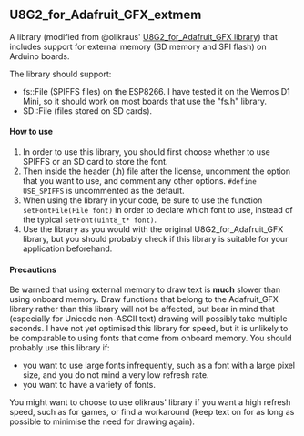 ## U8G2_for_Adafruit_GFX_extmem
A library (modified from @olikraus' [U8G2_for_Adafruit_GFX library](https://github.com/olikraus/U8g2_for_Adafruit_GFX)) that includes support for external memory (SD memory and SPI flash) on Arduino boards.

The library should support:
* fs::File (SPIFFS files) on the ESP8266. I have tested it on the Wemos D1 Mini, so it should work on most boards that use the "fs.h" library.
* SD::File (files stored on SD cards).

#### How to use
1. In order to use this library, you should first choose whether to use SPIFFS or an SD card to store the font.
2. Then inside the header (.h) file after the license, uncomment the option that you want to use, and comment any other options. `#define USE_SPIFFS` is uncommented as the default.
4. When using the library in your code, be sure to use the function `setFontFile(File font)` in order to declare which font to use, instead of the typical `setFont(uint8_t* font)`.
5. Use the library as you would with the original U8G2_for_Adafruit_GFX library, but you should probably check if this library is suitable for your application beforehand.

#### Precautions
Be warned that using external memory to draw text is __much__ slower than using onboard memory. Draw functions that belong to the Adafruit_GFX library rather than this library will not be affected, but bear in mind that (especially for Unicode non-ASCII text) drawing will possibly take multiple seconds. I have not yet optimised this library for speed, but it is unlikely to be comparable to using fonts that come from onboard memory.
You should probably use this library if:
* you want to use large fonts infrequently, such as a font with a large pixel size, and you do not mind a very low refresh rate.
* you want to have a variety of fonts.

You might want to choose to use olikraus' library if you want a high refresh speed, such as for games, or find a workaround (keep text on for as long as possible to minimise the need for drawing again).
